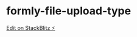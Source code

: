 # formly-file-upload-type

[Edit on StackBlitz ⚡️](https://stackblitz.com/edit/formly-file-upload-type)
